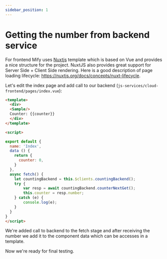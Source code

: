 ```yaml
---
sidebar_position: 1
---
```


# Getting the number from backend service

For frontend Mify uses [Nuxtjs](https://nuxtjs.org/) template which is based on
Vue and provides a nice structure for the project. NuxtJS also provides great
support for Server Side + Client Side rendering. Here is a good description of page loading lifecycle: https://nuxtjs.org/docs/concepts/nuxt-lifecycle.

Let's edit the index page and add call to our backend (`js-services/cloud-frontend/pages/index.vue`):

```html
<template>
  <div>
  <Sample/>
  Counter: {{counter}}
  </div>
</template>

<script>

export default {
  name: 'Index',
  data () {
    return {
      counter: 0,
    }
  },
  async fetch() {
    let countingBackend = this.$clients.countingBackend();
    try {
        var resp = await countingBackend.counterNextGet();
        this.counter = resp.number;
    } catch (e) {
        console.log(e);
    }
  }
}
</script>
```

We're added call to backend to the fetch stage and after receiving the number
we add it to the component data which can be accesses in a template.

Now we're ready for final testing.
